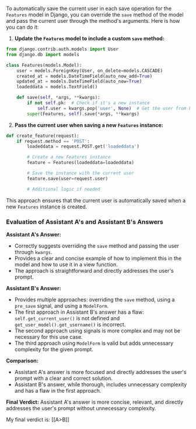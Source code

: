 
To automatically save the current user in each save operation for the `Features` model in Django, you can override the `save` method of the model and pass the current user through the method's arguments. Here is how you can do it:

1. **Update the `Features` model to include a custom `save` method:**

```python
from django.contrib.auth.models import User
from django.db import models

class Features(models.Model):
    user = models.ForeignKey(User, on_delete=models.CASCADE)
    created_at = models.DateTimeField(auto_now_add=True)
    updated_at = models.DateTimeField(auto_now=True)
    loadeddata = models.TextField()

    def save(self, *args, **kwargs):
        if not self.pk:  # Check if it's a new instance
            self.user = kwargs.pop('user', None)  # Get the user from kwargs
        super(Features, self).save(*args, **kwargs)
```

2. **Pass the current user when saving a new `Features` instance:**

```python
def create_feature(request):
    if request.method == 'POST':
        loadeddata = request.POST.get('loadeddata')

        # Create a new Features instance
        feature = Features(loadeddata=loadeddata)

        # Save the instance with the current user
        feature.save(user=request.user)

        # Additional logic if needed
```

This approach ensures that the current user is automatically saved when a new `Features` instance is created.

### Evaluation of Assistant A's and Assistant B's Answers

**Assistant A's Answer:**
- Correctly suggests overriding the `save` method and passing the user through `kwargs`.
- Provides a clear and concise example of how to implement this in the model and how to use it in a view function.
- The approach is straightforward and directly addresses the user's prompt.

**Assistant B's Answer:**
- Provides multiple approaches: overriding the `save` method, using a `pre_save` signal, and using a `ModelForm`.
- The first approach in Assistant B's answer has a flaw: `self.get_current_user()` is not defined and `get_user_model().get_username()` is incorrect.
- The second approach using signals is more complex and may not be necessary for this use case.
- The third approach using `ModelForm` is valid but adds unnecessary complexity for the given prompt.

**Comparison:**
- Assistant A's answer is more focused and directly addresses the user's prompt with a clear and correct solution.
- Assistant B's answer, while thorough, includes unnecessary complexity and has a flaw in the first approach.

**Final Verdict:**
Assistant A's answer is more concise, relevant, and directly addresses the user's prompt without unnecessary complexity.

My final verdict is: [[A>B]]